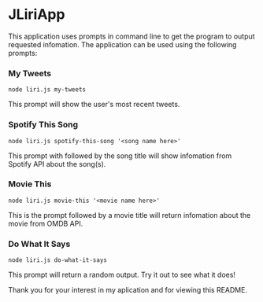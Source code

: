 # JLiriApp
This application uses prompts in command line to get the program to output requested infomation.
The application can be used using the following prompts:

### My Tweets

```
node liri.js my-tweets
```
This prompt will show the user's most recent tweets.

### Spotify This Song

```
node liri.js spotify-this-song '<song name here>'
```
This prompt with followed by the song title will show infomation from Spotify API about the song(s).

### Movie This

```
node liri.js movie-this '<movie name here>'
```
This is the prompt followed by a movie title will return infomation about the movie from OMDB API.

### Do What It Says

```
node liri.js do-what-it-says
```
This prompt will return a random output.  Try it out to see what it does!

Thank you for your interest in my aplication and for viewing this README. 
